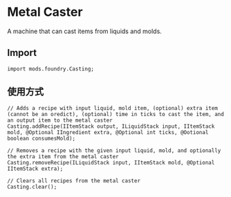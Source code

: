 # Metal Caster

A machine that can cast items from liquids and molds.

## Import
```zenscript
import mods.foundry.Casting;
```

## 使用方式
```zenscript
// Adds a recipe with input liquid, mold item, (optional) extra item (cannot be an oredict), (optional) time in ticks to cast the item, and an output item to the metal caster
Casting.addRecipe(IItemStack output, ILiquidStack input, IItemStack mold, @Optional IIngredient extra, @Optional int ticks, @Ootional boolean consumesMold);

// Removes a recipe with the given input liquid, mold, and optionally the extra item from the metal caster
Casting.removeRecipe(ILiquidStack input, IItemStack mold, @Optional IItemStack extra);

// Clears all recipes from the metal caster
Casting.clear();
```
